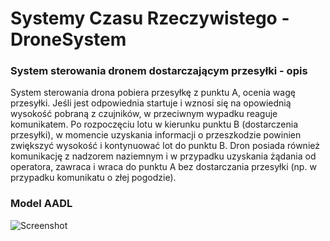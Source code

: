 # Systemy Czasu Rzeczywistego - DroneSystem

### System sterowania dronem dostarczającym przesyłki - opis
System sterowania drona pobiera przesyłkę z punktu A, ocenia wagę przesyłki. Jeśli jest odpowiednia startuje i wznosi
się na opowiednią wysokość pobraną z czujników, w przeciwnym wypadku reaguje komunikatem. Po rozpoczęciu lotu w kierunku punktu B (dostarczenia przesyłki), w  momencie uzyskania informacji o przeszkodzie powinien zwiększyć
wysokość i kontynuować lot do punktu B. Dron posiada również komunikację z nadzorem naziemnym i w przypadku uzyskania żądania od
operatora, zawraca i wraca do punktu A bez dostarczania przesyłki (np. w przypadku komunikatu o złej pogodzie).  

### Model AADL

![Screenshot](https://github.com/jserweta/DroneSystem/blob/master/drone_structure_diagram.png)
